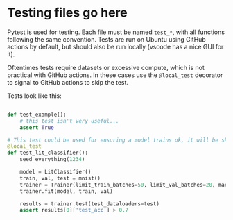 # Testing files go here

Pytest is used for testing. Each file must be named ```test_*```, with all functions following the same convention. Tests are run on Ubuntu using GitHub actions by default, but should also be run locally (vscode has a nice GUI for it).

Oftentimes tests require datasets or excessive compute, which is not practical with GitHub actions. In these cases use the ``` @local_test ``` decorator to signal to GitHub actions to skip the test.

Tests look like this:

```python

def test_example():
    # this test isn't very useful...
    assert True

# This test could be used for ensuring a model trains ok, it will be skipped when running remotely
@local_test
def test_lit_classifier():
    seed_everything(1234)

    model = LitClassifier()
    train, val, test = mnist()
    trainer = Trainer(limit_train_batches=50, limit_val_batches=20, max_epochs=2)
    trainer.fit(model, train, val)

    results = trainer.test(test_dataloaders=test)
    assert results[0]['test_acc'] > 0.7

```
